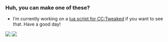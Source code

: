 ### Huh, you can make one of these?

- I’m currently working on a [lua script for CC:Tweaked](https://github.com/WoodenMaxim/horizontal-quarry) if you want to see that. Have a good day!

<p float="center">
  <img  src="https://github-readme-stats.vercel.app/api?username=WoodenMaxim&show_icons=true&theme=dark&count_private=true&hide=contribs,issue" />
  <img  src="https://github-readme-stats.vercel.app/api/top-langs/?username=WoodenMaxim&layout=compact&theme=dark" />
</p>

<!--
- 🌱 I’m currently learning ...
- 👯 I’m looking to collaborate on ...
- 🤔 I’m looking for help with ...
- 💬 Ask me about ...
- 📫 How to reach me: ...
- 😄 Pronouns: ...
- ⚡ Fun fact: ...
-->
